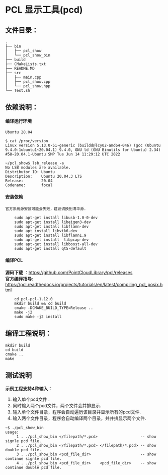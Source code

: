 # PCL 显示工具(pcd) 
## 文件目录：
```
.
├── bin
│   ├── pcl_show
│   └── pcl_show_bin
├── build
├── CMakeLists.txt
├── README.MD
├── src
│   ├── main.cpp
│   ├── pcl_show.cpp
│   └── pcl_show.hpp
└── Test.sh
```
## 依赖说明：
#### 编译运行环境 
    Ubuntu 20.04 
```
$ cat /proc/version
Linux version 5.13.0-51-generic (buildd@lcy02-amd64-046) (gcc (Ubuntu 9.4.0-1ubuntu1~20.04.1) 9.4.0, GNU ld (GNU Binutils for Ubuntu) 2.34) #58~20.04.1-Ubuntu SMP Tue Jun 14 11:29:12 UTC 2022

~/pcl_show$ lsb_release -a
No LSB modules are available.
Distributor ID: Ubuntu
Description:    Ubuntu 20.04.3 LTS
Release:        20.04
Codename:       focal
```
#### 安装依赖
    官方系统源安装可能会失败，建议切换到清华源. 
```
    sudo apt-get install libusb-1.0-0-dev
    sudo apt-get install libeigen3-dev
    sudo apt-get install libflann-dev 
    sudo apt install libvtk6-dev 
    sudo apt-get install libflann1.9
    sudo apt-get install  libpcap-dev 
    sudo apt-get install libboost-all-dev
    sudo apt-get install qt5-default 
```
#### 编译PCL
  **源码下载** ：https://github.com/PointCloudLibrary/pcl/releases  
  **官方编译指导**: https://pcl.readthedocs.io/projects/tutorials/en/latest/compiling_pcl_posix.html 
```
    cd pcl-pcl-1.12.0 
    mkdir build && cd build
    cmake -DCMAKE_BUILD_TYPE=Release ..
    make -j2
    sudo make -j2 install
```
## 编译工程说明：
```
mkdir build
cd build
cmake ..
make
```
## 测试说明 
**示例工程支持4种输入：** 
1. 输入单个pcd文件 .
2. 同时输入两个pcd文件，两个文件会并排显示. 
3. 输入单个文件目录，程序会自动遍历该目录并显示所有的pcd文件. 
4. 输入两个文件目录，程序会自动编译两个目录，并并排显示两个文件. 
```
~$ ./pcl_show_bin 
usage: 
     1 . ./pcl_show_bin </filepath/*.pcd>                   -- show signle pcd file. 
     2 . ./pcl_show_bin </filepath/*.pcd> </filepath/*.pcd> -- show double pcd file. 
     3 . ./pcl_show_bin <pcd_file_dir>                      -- show continue signle pcd file. 
     4 . ./pcl_show_bin <pcd_file_dir>    <pcd_file_dir>    -- show continue double pcd file. 
```